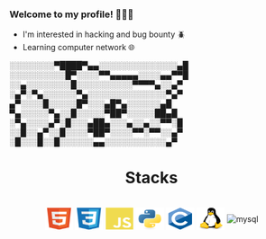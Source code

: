  <!-- Introdução--> 


### Welcome to my profile! 🍪🇧🇷 
- I'm interested in hacking and bug bounty 🪲
- Learning computer network 🌐
  <div>
 ░░░░░░░░▀████▀▄▄░░░░░░░░░░░░░░▄█<br>
░░░░░░░░░░█▀░░░░▀▀▄▄▄▄▄░░░░▄▄▀▀█<br>
░░▄░░░░░░░░█░░░░░░░░░░▀▀▀▀▄░░▄▀<br>
░▄▀░▀▄░░░░░░▀▄░░░░░░░░░░░░░░▀▄▀<br>
▄▀░░░░█░░░░░█▀░░░▄█▀▄░░░░░░▄█<br>
▀▄░░░░░▀▄░░█░░░░░▀██▀░░░░░██▄█<br>
░▀▄░░░░▄▀░█░░░▄██▄░░░▄░░▄░░▀▀░█<br>
░░█░░▄▀░░█░░░░▀██▀░░░░▀▀░▀▀░░▄▀<br>
░█░░░█░░█░░░░░░▄▄░░░░░░░░░░░▄▀<br>

  </div>

 
  
  <!-- Tecnologias que utilizo--> 
 

<h1 align="center"> Stacks </h1>
<div style="display: inline_block" align="center"><br>
  <img align="center" alt="html" height="40" width="50" src="https://github.com/devicons/devicon/blob/master/icons/html5/html5-original.svg"/>
  <img align="center" alt="css" height="40" width="50" src="https://github.com/devicons/devicon/blob/master/icons/css3/css3-original.svg" />
  <img align="center" alt="javascript" height="40" width="50" src="https://github.com/devicons/devicon/blob/master/icons/javascript/javascript-plain.svg"/>
  <img align="center" alt="python" height="40" width="50" src="https://github.com/devicons/devicon/blob/master/icons/python/python-original.svg"/>
  <img align="center" alt="c" height="40" width="50" src="https://github.com/devicons/devicon/blob/master/icons/c/c-original.svg"/>
  <img align="center" alt="linux" height="40" width="50" src="https://github.com/devicons/devicon/blob/master/icons/linux/linux-original.svg" />
  <img align="center" alt="mysql" height="40" width="50" src="https://cdn.jsdelivr.net/gh/devicons/devicon/icons/mysql/mysql-plain.svg" />

  </div><br/>
